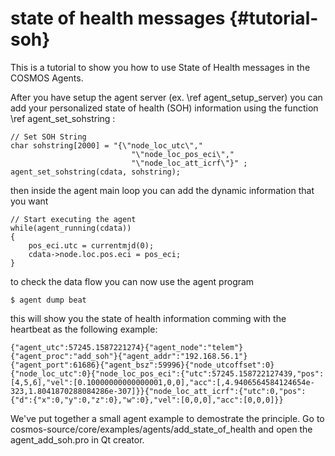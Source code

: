 state of health messages {#tutorial-soh}
========================

This is a tutorial to show you how to use State of Health messages in the COSMOS Agents.

After you have setup the agent server  (ex. \ref agent_setup_server) you can add your personalized state of health (SOH) information using the function \ref agent_set_sohstring :

```
// Set SOH String
char sohstring[2000] = "{\"node_loc_utc\","
                           "\"node_loc_pos_eci\","
                           "\"node_loc_att_icrf\"}" ; 
agent_set_sohstring(cdata, sohstring);
```

then inside the agent main loop you can add the dynamic information that you want

```
// Start executing the agent
while(agent_running(cdata))
{
    pos_eci.utc = currentmjd(0);
    cdata->node.loc.pos.eci = pos_eci;
}
```

to check the data flow you can now use the agent program
	
    $ agent dump beat

this will show you the state of health information comming with the heartbeat as the following example:
	
    {"agent_utc":57245.1587221274}{"agent_node":"telem"}{"agent_proc":"add_soh"}{"agent_addr":"192.168.56.1"}{"agent_port":61686}{"agent_bsz":59996}{"node_utcoffset":0}{"node_loc_utc":0}{"node_loc_pos_eci":{"utc":57245.158722127439,"pos":[4,5,6],"vel":[0.10000000000000001,0,0],"acc":[,4.9406564584124654e-323,1.8041870288084286e-307]}}{"node_loc_att_icrf":{"utc":0,"pos":{"d":{"x":0,"y":0,"z":0},"w":0},"vel":[0,0,0],"acc":[0,0,0]}}

We've put together a small agent example to demostrate the principle. Go to 
cosmos-source/core/examples/agents/add_state_of_health and open the agent_add_soh.pro in Qt creator.
